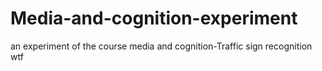# Media-and-cognition-experiment
an experiment of the course media and cognition-Traffic sign recognition
wtf